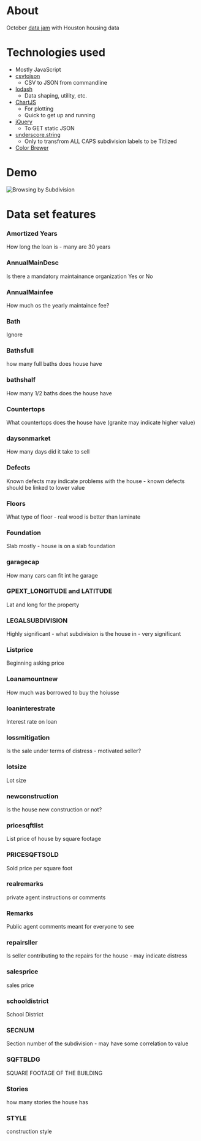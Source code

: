 # About

October [data jam](http://www.meetup.com/Houston-Data-Visualization-Meetup/events/226018977/) with Houston housing data

# Technologies used
  * Mostly JavaScript
  * [csvtojson](https://www.npmjs.com/package/csvtojson)
    * CSV to JSON from commandline
  * [lodash](https://lodash.com/docs)
    * Data shaping, utility, etc.
  * [ChartJS](http://www.chartjs.org/docs/#bar-chart)
    * For plotting
    * Quick to get up and running
  * [jQuery](http://api.jquery.com/jquery.getjson/)
    * To GET static JSON
  * [underscore.string](http://epeli.github.io/underscore.string/)
    * Only to transfrom ALL CAPS subdivision labels to be Titlized
  * [Color Brewer](http://colorbrewer2.org/?type=qualitative&scheme=Paired&n=4)

# Demo
![Browsing by Subdivision](http://pandafulmanda.github.io/data-jam-october-2015/assets/browsing-by-subs.gif)

# Data set features

### Amortized Years
How long the loan is - many are 30 years

### AnnualMainDesc
Is there a mandatory maintainance organization Yes or No

### AnnualMainfee
How much os the yearly maintaince fee?

### Bath
Ignore

### Bathsfull
how many full baths does house have

### bathshalf
How many 1/2 baths does the house have

### Countertops
What countertops does the house have (granite may indicate higher value)

### daysonmarket
How many days did it take to sell

### Defects
Known defects may indicate problems with the house - known defects should be linked to lower value

### Floors
What type of floor - real wood is better than laminate

### Foundation
Slab mostly - house is on a slab foundation

### garagecap
How many cars can fit int he garage

### GPEXT_LONGITUDE and LATITUDE
Lat and long for the property

### LEGALSUBDIVISION
Highly significant - what subdivision is the house in - very significant

### Listprice
Beginning asking price

### Loanamountnew
How much was borrowed to buy the hoiusse

### loaninterestrate
Interest rate on loan

### lossmitigation
Is the sale under terms of distress - motivated seller?

### lotsize
Lot size

### newconstruction
Is the house new construction or not?

### pricesqftlist
List price of house by square footage

### PRICESQFTSOLD
Sold price per square foot

### realremarks
private agent instructions or comments

### Remarks
Public agent comments meant for everyone to see

### repairsller
Is seller contributing to the repairs for the house - may indicate distress

### salesprice
sales price

### schooldistrict
School District

### SECNUM
Section number of the subdivision - may have some correlation to value

### SQFTBLDG
SQUARE FOOTAGE OF THE BUILDING

### Stories
how many stories the house has

### STYLE
construction style
